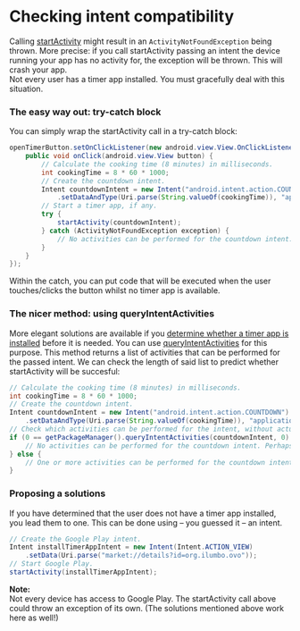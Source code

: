 Checking intent compatibility
=============================

Calling
[startActivity](//developer.android.com/reference/android/content/Context.html#startActivity%28android.content.Intent%29)
might result in an `ActivityNotFoundException` being thrown. More precise: if you call startActivity passing an intent the
device running your app has no activity for, the exception will be thrown. This will crash your app.  
Not every user has a timer app installed. You must gracefully deal with this situation.

### The easy way out: try-catch block

You can simply wrap the startActivity call in a try-catch block:

```java
openTimerButton.setOnClickListener(new android.view.View.OnClickListener() {
	public void onClick(android.view.View button) {
		// Calculate the cooking time (8 minutes) in milliseconds.
		int cookingTime = 8 * 60 * 1000;
		// Create the countdown intent.
		Intent countdownIntent = new Intent("android.intent.action.COUNTDOWN")
			.setDataAndType(Uri.parse(String.valueOf(cookingTime)), "application/relative-milliseconds");
		// Start a timer app, if any.
		try {
			startActivity(countdownIntent);
		} catch (ActivityNotFoundException exception) {
			// No activities can be performed for the countdown intent.
		}
	}
});
```

Within the catch, you can put code that will be executed when the user touches/clicks the button whilst no timer app is
available.

### The nicer method: using queryIntentActivities

More elegant solutions are available if you
[determine whether a timer app is installed](http://android-developers.blogspot.com/2009/01/can-i-use-this-intent.html) before
it is needed. You can use
[queryIntentActivities](//developer.android.com/reference/android/content/pm/PackageManager.html#queryIntentActivities%28android.content.Intent,%20int%29)
for this purpose. This method returns a list of activities that can be performed for the passed intent. We can check the length
of said list to predict whether startActivity will be succesful:

```java
// Calculate the cooking time (8 minutes) in milliseconds.
int cookingTime = 8 * 60 * 1000;
// Create the countdown intent.
Intent countdownIntent = new Intent("android.intent.action.COUNTDOWN")
	.setDataAndType(Uri.parse(String.valueOf(cookingTime)), "application/relative-milliseconds");
// Check which activities can be performed for the intent, without actually starting them.
if (0 == getPackageManager().queryIntentActivities(countdownIntent, 0).size()) {
	// No activities can be performed for the countdown intent. Perhaps this is the place to hide buttons or show a warning.
} else {
	// One or more activities can be performed for the countdown intent. Here one could show buttons, et cetera.
}
```

### Proposing a solutions

If you have determined that the user does not have a timer app installed, you lead them to one. This can be done using – you
guessed it – an intent.

```java
// Create the Google Play intent.
Intent installTimerAppIntent = new Intent(Intent.ACTION_VIEW)
	.setData(Uri.parse("market://details?id=org.ilumbo.ovo"));
// Start Google Play.
startActivity(installTimerAppIntent);
```
**Note:**  
Not every device has access to Google Play. The startActivity call above could throw an exception of its own. (The solutions
mentioned above work here as well!)
